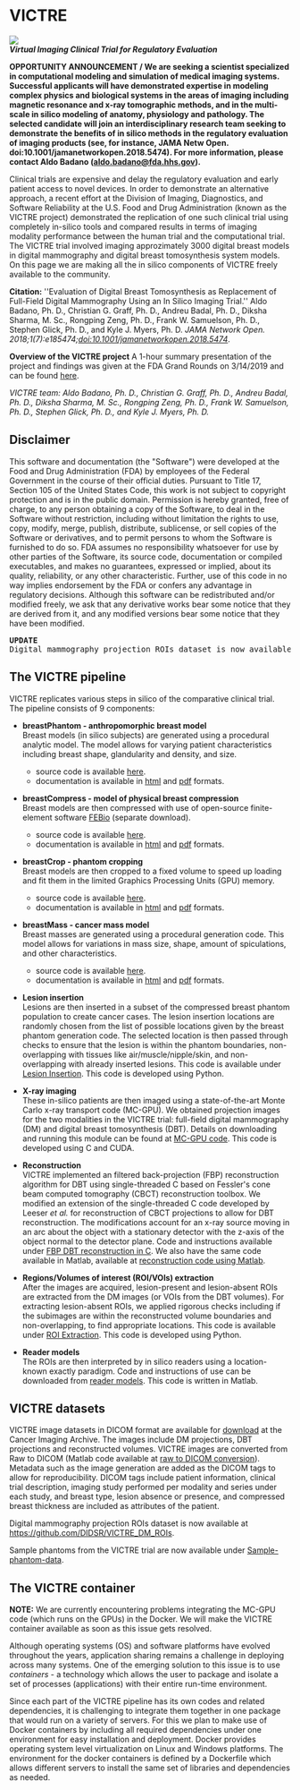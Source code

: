 # VICTRE
![](https://user-images.githubusercontent.com/5750606/41682198-0b250648-74a5-11e8-9578-f93602efa5ab.png)\
***Virtual Imaging Clinical Trial for Regulatory Evaluation***


**OPPORTUNITY ANNOUNCEMENT / We are seeking a scientist specialized in computational modeling and simulation of medical imaging systems. Successful applicants will have demonstrated expertise in modeling complex physics and biological systems in the areas of imaging including magnetic resonance and x-ray tomographic methods, and in the multi-scale in silico modeling of anatomy, physiology and pathology. The selected candidate will join an interdisciplinary research team seeking to demonstrate the benefits of in silico methods in the regulatory evaluation of imaging products (see, for instance, JAMA Netw Open. doi:10.1001/jamanetworkopen.2018.5474). For more information, please contact Aldo Badano (aldo.badano@fda.hhs.gov).**



Clinical trials are expensive and delay the regulatory evaluation and early patient access to novel devices. In order to demonstrate an alternative approach, a recent effort at the Division of Imaging, Diagnostics, and Software Reliability at the U.S. Food and Drug Administration (known as the VICTRE project) demonstrated the replication of one such clinical trial using completely in-silico tools and compared results in terms of imaging modality performance between the human trial and the computational trial. The VICTRE trial involved imaging approzimately 3000 digital breast models in digital mammography and digital breast tomosynthesis system models. On this page we are making all the in silico components of VICTRE freely available to the community.

**Citation:** ''Evaluation of Digital Breast Tomosynthesis as Replacement of Full-Field Digital Mammography Using an In Silico Imaging Trial.'' Aldo Badano, Ph. D., Christian G. Graff, Ph. D., Andreu Badal, Ph. D., Diksha Sharma, M. Sc., Rongping Zeng, Ph. D., Frank W. Samuelson, Ph. D., Stephen Glick, Ph. D., and Kyle J. Myers, Ph. D.  *JAMA Network Open. 2018;1(7):e185474;[doi:10.1001/jamanetworkopen.2018.5474]( https://doi.org/10.1001/jamanetworkopen.2018.5474)*. 

**Overview of the VICTRE project** A 1-hour summary presentation of the project and findings was given at the FDA Grand Rounds on 3/14/2019 and can be found [here](https://collaboration.fda.gov/p5wx8epckk7p/).

*VICTRE team: Aldo Badano, Ph. D., Christian G. Graff, Ph. D., Andreu Badal, Ph. D., Diksha Sharma, M. Sc., Rongping Zeng, Ph. D., Frank W. Samuelson, Ph. D., Stephen Glick, Ph. D., and Kyle J. Myers, Ph. D.*

Disclaimer
----------

This software and documentation (the "Software") were developed at the Food and Drug Administration (FDA) by employees of the Federal Government in the course of their official duties. Pursuant to Title 17, Section 105 of the United States Code, this work is not subject to copyright protection and is in the public domain. Permission is hereby granted, free of charge, to any person obtaining a copy of the Software, to deal in the Software without restriction, including without limitation the rights to use, copy, modify, merge, publish, distribute, sublicense, or sell copies of the Software or derivatives, and to permit persons to whom the Software is furnished to do so. FDA assumes no responsibility whatsoever for use by other
parties of the Software, its source code, documentation or compiled executables, and makes no guarantees, expressed or implied, about its quality, reliability, or any other characteristic. Further, use of this code in no way implies endorsement by the FDA or confers any advantage in regulatory decisions. Although this software can be redistributed and/or modified freely, we ask that any derivative works bear some notice that they are derived from it, and any modified versions bear some notice that they have been modified. 


<pre>
<b>UPDATE</b> 
Digital mammography projection ROIs dataset is now available at https://github.com/DIDSR/VICTRE_DM_ROIs.
</pre>


The VICTRE pipeline
-------------------

VICTRE replicates various steps in silico of the comparative clinical trial. The pipeline consists of 9 components:

* **breastPhantom - anthropomorphic breast model** \
Breast models (in silico subjects) are generated using a procedural analytic model.  The model allows for varying patient characteristics including breast shape, glandularity and density, and size.
  - source code is available [here](https://github.com/DIDSR/breastPhantom).
  - documentation is available in [html](https://breastphantom.readthedocs.io/en/latest/) and [pdf](https://readthedocs.org/projects/breastphantom/downloads/pdf/latest/) formats.
  
* **breastCompress - model of physical breast compression** \
Breast models are then compressed with use of open-source finite-element software [FEBio](https://febio.org) (separate download).
  - source code is available [here](https://github.com/DIDSR/breastCompress).
  - documentation is available in [html](https://breastcompress.readthedocs.io/en/latest/) and [pdf](https://readthedocs.org/projects/breastcompress/downloads/pdf/latest/) formats.

* **breastCrop - phantom cropping** \
Breast models are then cropped to a fixed volume to speed up loading and fit them in the limited Graphics Processing Units (GPU) memory.
  - source code is available [here](https://github.com/DIDSR/breastCrop).
  - documentation is available in [html](https://breastcrop.readthedocs.io/en/latest/) and [pdf](https://readthedocs.org/projects/breastcrop/downloads/pdf/latest/) formats.

* **breastMass - cancer mass model** \
Breast masses are generated using a procedural generation code.  This model allows for variations in mass size, shape, amount of spiculations, and other characteristics.
  - source code is available [here](https://github.com/DIDSR/breastMass).
  - documentation is available in [html](https://breastmass.readthedocs.io/en/latest/) and [pdf](https://readthedocs.org/projects/breastmass/downloads/pdf/latest/) formats.

* **Lesion insertion** \
Lesions are then inserted in a subset of the compressed breast phantom population to create cancer cases.  The lesion insertion locations are randomly chosen from the list of possible locations given by the breast phantom generation code.  The selected location is then passed through checks to ensure that the lesion is within the phantom boundaries, non-overlapping with tissues like air/muscle/nipple/skin, and non-overlapping with already inserted lesions.  This code is available under [Lesion Insertion](https://github.com/DIDSR/VICTRE/tree/master/Lesion%20Insertion).  This code is developed using Python.

* **X-ray imaging** \
These in-silico patients are then imaged using a state-of-the-art Monte Carlo x-ray transport code (MC-GPU).  We obtained projection images for the two modalities in the VICTRE trial: full-field digital mammography (DM) and digital breast tomosynthesis (DBT).  Details on downloading and running this module can be found at [MC-GPU code](https://github.com/DIDSR/VICTRE_MCGPU).  This code is developed using C and CUDA.

* **Reconstruction** \
VICTRE implemented an filtered back-projection (FBP) reconstruction algorithm for DBT using single-threaded C based on Fessler's cone beam computed tomography (CBCT) reconstruction toolbox.  We modified an extension of the single-threaded C code developed by Leeser *et al.* for reconstruction of CBCT projections to allow for DBT reconstruction.  The modifications account for an x-ray source moving in an arc about the object with a stationary detector with the z-axis of the object normal to the detector plane.  Code and instructions available under [FBP DBT reconstruction in C](https://github.com/DIDSR/VICTRE/tree/master/FBP%20DBT%20reconstruction%20in%20C).  We also have the same code available in Matlab, available at [reconstruction code using Matlab](https://github.com/DIDSR/ReconDBT).

* **Regions/Volumes of interest (ROI/VOIs) extraction** \
After the images are acquired, lesion-present and lesion-absent ROIs are extracted from the DM images (or VOIs from the DBT volumes).  For extracting lesion-absent ROIs, we applied rigorous checks including if the subimages are within the reconstructed volume boundaries and non-overlapping, to find appropriate locations.  This code is available under [ROI Extraction](https://github.com/DIDSR/VICTRE/tree/master/ROI%20Extraction).  This code is developed using Python.

* **Reader models** \
The ROIs are then interpreted by in silico readers using a location-known exactly paradigm.  Code and instructions of use can be downloaded from [reader models](https://github.com/DIDSR/VICTRE_MO).  This code is written in Matlab.


VICTRE datasets
---------------

VICTRE image datasets in DICOM format are available for [download](https://wiki.cancerimagingarchive.net/x/IIJgAg) at the Cancer Imaging Archive.  The images include DM projections, DBT projections and reconstructed volumes.  VICTRE images are converted from Raw to DICOM (Matlab code available at [raw to DICOM conversion](https://github.com/DIDSR/VICTRE/tree/master/Raw%20to%20DICOM%20conversion)). Metadata such as the image generation are added as the DICOM tags to allow for reproducibility. DICOM tags include patient information, clinical trial description, imaging study performed per modality and series under each study, and breast type, lesion absence or presence, and compressed breast thickness are included as attributes of the patient.

Digital mammography projection ROIs dataset is now available at https://github.com/DIDSR/VICTRE_DM_ROIs.

Sample phantoms from the VICTRE trial are now available under [Sample-phantom-data](https://github.com/DIDSR/VICTRE/tree/master/Sample-phantom-data).


The VICTRE container
--------------------

**NOTE:** We are currently encountering problems integrating the MC-GPU code (which runs on the GPUs) in the Docker. We will make the VICTRE container available as soon as this issue gets resolved.

Although operating systems (OS) and software platforms have evolved throughout the years, application sharing remains a challenge in deploying across many systems. One of the emerging solution to this issue is to use *containers* - a technology which allows the user to package and isolate a set of processes (applications) with their entire run-time environment.

Since each part of the VICTRE pipeline has its own codes and related dependencies, it is challenging to integrate them together in one package that would run on a variety of servers. For this we plan to make use of Docker containers by including all required dependencies under one environment for easy installation and deployment. Docker provides operating system level virtualization on Linux and Windows platforms. The environment for the docker containers is defined by a Dockerfile which allows different servers to install the same set of libraries and dependencies as needed. 
